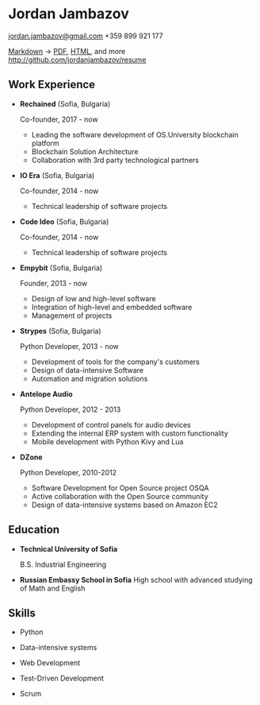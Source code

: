 Jordan Jambazov
===============

jordan.jambazov@gmail.com
+359 899 921 177



[Markdown](https://raw.github.com/jordanjambazov/resume/master/resume.md) -> [PDF](https://raw.github.com/jordanjambazov/resume/master/resume.pdf), [HTML](http://jordanjambazov.github.com/resume), and more
<http://github.com/jordanjambazov/resume>


Work Experience
---------------

*   **Rechained** (Sofia, Bulgaria)

    Co-founder, 2017 - now

    -  Leading the software development of OS.University blockchain platform
    -  Blockchain Solution Architecture
    -  Collaboration with 3rd party technological partners


*   **IO Era** (Sofia, Bulgaria)

    Co-founder, 2014 - now

    -  Technical leadership of software projects


*   **Code Ideo** (Sofia, Bulgaria)

    Co-founder, 2014 - now

    -  Technical leadership of software projects


*   **Empybit** (Sofia, Bulgaria)

    Founder, 2013 - now

    -  Design of low and high-level software
    -  Integration of high-level and embedded software
    -  Management of projects


*   **Strypes** (Sofia, Bulgaria)

    Python Developer, 2013 - now

    -  Development of tools for the company's customers
    -  Design of data-intensive Software
    -  Automation and migration solutions


*   **Antelope Audio**

    Python Developer, 2012 - 2013

    -  Development of control panels for audio devices
    -  Extending the internal ERP system with custom functionality
    -  Mobile development with Python Kivy and Lua



*   **DZone**

    Python Developer, 2010-2012

    -  Software Development for Open Source project OSQA
    -  Active collaboration with the Open Source community
    -  Design of data-intensive systems based on Amazon EC2


Education
---------

*   **Technical University of Sofia**

    B.S. Industrial Engineering

*   **Russian Embassy School in Sofia**
    High school with advanced studying of Math and English


Skills
------

*   Python

*   Data-intensive systems

*   Web Development

*   Test-Driven Development

*   Scrum
